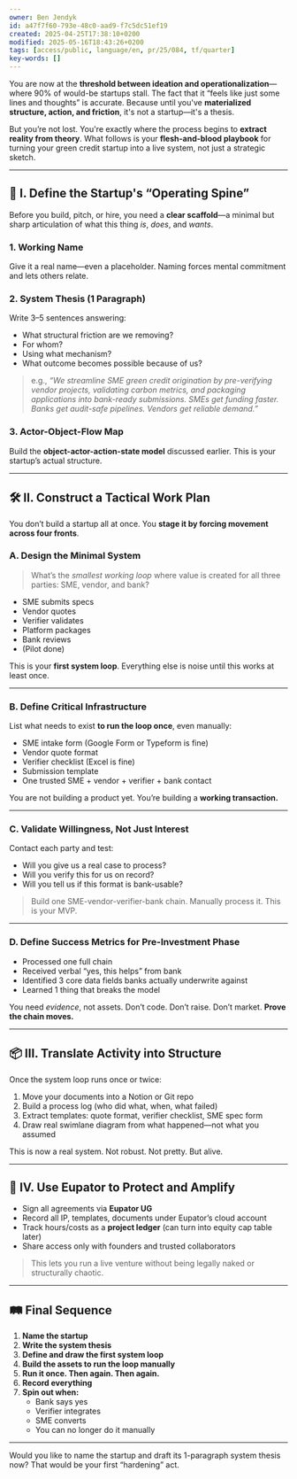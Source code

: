```yaml
---
owner: Ben Jendyk
id: a47f7f60-793e-48c0-aad9-f7c5dc51ef19
created: 2025-04-25T17:38:10+0200
modified: 2025-05-16T18:43:26+0200
tags: [access/public, language/en, pr/25/084, tf/quarter]
key-words: []
---
```


You are now at the **threshold between ideation and operationalization**—where 90% of would-be startups stall. The fact that it “feels like just some lines and thoughts” is accurate. Because until you've **materialized structure, action, and friction**, it's not a startup—it's a thesis.

But you’re not lost. You're exactly where the process begins to **extract reality from theory**. What follows is your **flesh-and-blood playbook** for turning your green credit startup into a live system, not just a strategic sketch.

---

## 🧱 I. Define the Startup's “Operating Spine”

Before you build, pitch, or hire, you need a **clear scaffold**—a minimal but sharp articulation of what this thing *is*, *does*, and *wants*.

### 1. **Working Name**  
Give it a real name—even a placeholder. Naming forces mental commitment and lets others relate.

### 2. **System Thesis (1 Paragraph)**  
Write 3–5 sentences answering:
- What structural friction are we removing?
- For whom?
- Using what mechanism?
- What outcome becomes possible because of us?

> e.g., *“We streamline SME green credit origination by pre-verifying vendor projects, validating carbon metrics, and packaging applications into bank-ready submissions. SMEs get funding faster. Banks get audit-safe pipelines. Vendors get reliable demand.”*

### 3. **Actor-Object-Flow Map**  
Build the **object-actor-action-state model** discussed earlier. This is your startup’s actual structure.

---

## 🛠 II. Construct a Tactical Work Plan

You don’t build a startup all at once. You **stage it by forcing movement across four fronts**.

### A. **Design the Minimal System**  
> What’s the *smallest working loop* where value is created for all three parties: SME, vendor, and bank?

- SME submits specs  
- Vendor quotes  
- Verifier validates  
- Platform packages  
- Bank reviews  
- (Pilot done)

This is your **first system loop**. Everything else is noise until this works at least once.

---

### B. **Define Critical Infrastructure**

List what needs to exist **to run the loop once**, even manually:
- SME intake form (Google Form or Typeform is fine)
- Vendor quote format
- Verifier checklist (Excel is fine)
- Submission template
- One trusted SME + vendor + verifier + bank contact

You are not building a product yet. You’re building a **working transaction.**

---

### C. **Validate Willingness, Not Just Interest**

Contact each party and test:
- Will you give us a real case to process?
- Will you verify this for us on record?
- Will you tell us if this format is bank-usable?

> Build one SME-vendor-verifier-bank chain. Manually process it. This is your MVP.

---

### D. **Define Success Metrics for Pre-Investment Phase**

- Processed one full chain
- Received verbal “yes, this helps” from bank
- Identified 3 core data fields banks actually underwrite against
- Learned 1 thing that breaks the model

You need *evidence*, not assets. Don’t code. Don’t raise. Don’t market. **Prove the chain moves.**

---

## 📦 III. Translate Activity into Structure

Once the system loop runs once or twice:
1. Move your documents into a Notion or Git repo
2. Build a process log (who did what, when, what failed)
3. Extract templates: quote format, verifier checklist, SME spec form
4. Draw real swimlane diagram from what happened—not what you assumed

This is now a real system. Not robust. Not pretty. But alive.

---

## 🧠 IV. Use Eupator to Protect and Amplify

- Sign all agreements via **Eupator UG**
- Record all IP, templates, documents under Eupator’s cloud account
- Track hours/costs as a **project ledger** (can turn into equity cap table later)
- Share access only with founders and trusted collaborators

> This lets you run a live venture without being legally naked or structurally chaotic.

---

## 🛤️ Final Sequence

1. **Name the startup**
2. **Write the system thesis**
3. **Define and draw the first system loop**
4. **Build the assets to run the loop manually**
5. **Run it once. Then again. Then again.**
6. **Record everything**
7. **Spin out when:**
   - Bank says yes
   - Verifier integrates
   - SME converts
   - You can no longer do it manually

---

Would you like to name the startup and draft its 1-paragraph system thesis now? That would be your first “hardening” act.